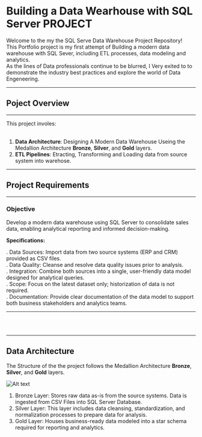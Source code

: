 # Building a Data Wearhouse with SQL Server PROJECT

Welcome to the my the SQL Serve Data Warehouse Project Repository! <br>
This Portfolio project is my first attempt of Building a modern data warehouse with SQL Sever, including ETL processes, data modeling and analytics.<br>
As the lines of Data professionals continue to be blurred, I Very exited to to demonstrate the industry best practices and explore the world of Data Engeneering.
***


## Poject Overview
-----
This project involes: <br>
<br>
1. **Data Architecture**: Designing A Modern Data Warehouse Useing the Medallion Architecture **Bronze**, **Silver**, and **Gold** layers.<br>
2. **ETL Pipelines**: Etracting, Transforming and Loading data from source system into warehose.

-----

## Project Requirements 
-----
### Objective

Develop a modern data warehouse using SQL Server to consolidate sales data, enabling analytical reporting and informed decision-making.

**Specifications:**

. Data Sources: Import data from two source systems (ERP and CRM) provided as CSV files.<br>
. Data Quality: Cleanse and resolve data quality issues prior to analysis.<br>
. Integration: Combine both sources into a single, user-friendly data model designed for analytical queries.<br>
. Scope: Focus on the latest dataset only; historization of data is not required.<br>
. Documentation: Provide clear documentation of the data model to support both business stakeholders and analytics teams.<br>

-----
<br>
<br>

*****
## Data Architecture

The Structure of the the project follows the Medallion Architecture **Bronze**, **Silver**, and **Gold** layers.<br>

![Alt text](https://raw.githubusercontent.com/Jessiah13/sql_data_warehouse_project/refs/heads/main/docs/Data%20Warehouse%20-%20Data%20Architecture%20(dark).drawio.png)


1. Bronze Layer: Stores raw data as-is from the source systems. Data is ingested from CSV Files into SQL Server Database.<br>
2. Silver Layer: This layer includes data cleansing, standardization, and normalization processes to prepare data for analysis.<br>
3. Gold Layer: Houses business-ready data modeled into a star schema required for reporting and analytics.<br>
